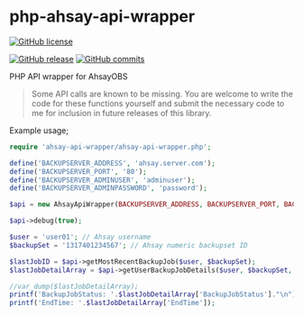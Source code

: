 # php-ahsay-api-wrapper
[![GitHub license](https://img.shields.io/github/license/hannesbe/php-ahsay-api-wrapper.svg)](https://raw.githubusercontent.com/hannesbe/php-ahsay-api-wrapper/master/LICENSE)

[![GitHub release](https://img.shields.io/github/release/hannesbe/php-ahsay-api-wrapper.svg)](https://github.com/hannesbe/php-ahsay-api-wrapper/releases) [![GitHub commits](https://img.shields.io/github/commits-since/hannesbe/php-ahsay-api-wrapper/1.1.svg)](https://github.com/hannesbe/php-ahsay-api-wrapper/commits/1.1)

PHP API wrapper for AhsayOBS

> Some API calls are known to be missing.  You are welcome to write the code
> for these functions yourself and submit the necessary code to me for
> inclusion in future releases of this library.

Example usage;

```php
require 'ahsay-api-wrapper/ahsay-api-wrapper.php';

define('BACKUPSERVER_ADDRESS', 'ahsay.server.com');
define('BACKUPSERVER_PORT', '80');
define('BACKUPSERVER_ADMINUSER', 'adminuser');
define('BACKUPSERVER_ADMINPASSWORD', 'password');

$api = new AhsayApiWrapper(BACKUPSERVER_ADDRESS, BACKUPSERVER_PORT, BACKUPSERVER_ADMINUSER, BACKUPSERVER_ADMINPASSWORD);

$api->debug(true);

$user = 'user01'; // Ahsay username
$backupSet = '1317401234567'; // Ahsay numeric backupset ID

$lastJobID = $api->getMostRecentBackupJob($user, $backupSet);
$lastJobDetailArray = $api->getUserBackupJobDetails($user, $backupSet, $lastJobID)['@attributes'];

//var_dump($lastJobDetailArray);
printf('BackupJobStatus: '.$lastJobDetailArray['BackupJobStatus']."\n");
printf('EndTime: '.$lastJobDetailArray['EndTime']);

```
